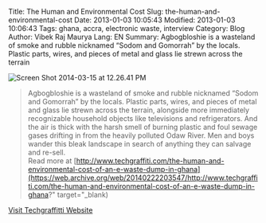 Title: The Human and Environmental Cost
Slug: the-human-and-environmental-cost
Date: 2013-01-03 10:05:43
Modified: 2013-01-03 10:06:43
Tags: ghana, accra, electronic waste, interview
Category: Blog 
Author: Vibek Raj Maurya 
Lang: EN
Summary: Agbogbloshie is a wasteland of smoke and rubble nicknamed “Sodom and Gomorrah” by the locals. Plastic parts, wires, and pieces of metal and glass lie strewn across the terrain

![Screen Shot 2014-03-15 at 12.26.41 PM](http://res.cloudinary.com/rvibek-com-np/image/upload/v1432022328/Screen_Shot_2015-05-19_at_10.58.01_AM_njojqh.png)

> Agbogbloshie is a wasteland of smoke and rubble nicknamed “Sodom and Gomorrah” by the locals. Plastic parts, wires, and pieces of metal and glass lie strewn across the terrain, alongside more immediately recognizable household objects like televisions and refrigerators. And the air is thick with the harsh smell of burning plastic and foul sewage gases drifting in from the heavily polluted Odaw River. Men and boys wander this bleak landscape in search of anything they can salvage and re-sell.  
>  Read more at [http://www.techgraffiti.com/the-human-and-environmental-cost-of-an-e-waste-dump-in-ghana](https://web.archive.org/web/20140222203547/http://www.techgraffiti.com/the-human-and-environmental-cost-of-an-e-waste-dump-in-ghana?" target="_blank)

[Visit Techgraffitti Website](http://www.techgraffiti.com/the-human-and-environmental-cost-of-an-e-waste-dump-in-ghana)


